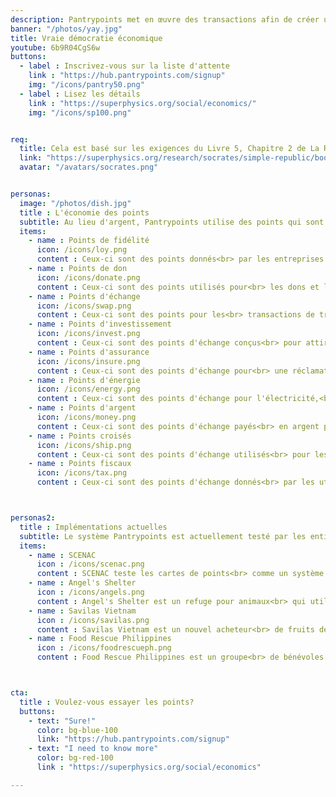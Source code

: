 ```yaml
---
description: Pantrypoints met en œuvre des transactions afin de créer une plateforme Économie en tant que Service ou EaaS pour créer une Vraie démocratie économique
banner: "/photos/yay.jpg"
title: Vraie démocratie économique
youtube: 6b9R04CgS6w
buttons:
  - label : Inscrivez-vous sur la liste d'attente
    link : "https://hub.pantrypoints.com/signup"
    img: "/icons/pantry50.png"
  - label : Lisez les détails
    link : "https://superphysics.org/social/economics/"
    img: "/icons/sp100.png"


req:
  title: Cela est basé sur les exigences du Livre 5, Chapitre 2 de La République de Platon
  link: "https://superphysics.org/research/socrates/simple-republic/book-5/chapter-2"
  avatar: "/avatars/socrates.png"


personas:
  image: "/photos/dish.jpg"
  title : L'économie des points
  subtitle: Au lieu d'argent, Pantrypoints utilise des points qui sont ancrés au prix de détail des céréales. Cela permettra une taxation des points plus facile, une comptabilité et des analyses des points, tout en éliminant le besoin d'argent pour les transactions.
  items:
    - name : Points de fidélité
      icon: /icons/loy.png
      content : Ceux-ci sont des points donnés<br> par les entreprises à leurs clients pour<br> les inciter à effectuer des achats répétés.<br> Cela sert à former les gens à l'utilisation<br> des points.
    - name : Points de don
      icon: /icons/donate.png
      content : Ceux-ci sont des points utilisés pour<br> les dons et l'aide en cas de catastrophe.<br> Nous utilisons cela principalement pour inciter<br> à la "récupération alimentaire" et à la<br> collecte de déchets plastiques afin de réaliser<br> une économie circulaire sans argent.
    - name : Points d'échange
      icon: /icons/swap.png
      content : Ceux-ci sont des points pour les<br> transactions de troc. Contrairement aux points<br> de don qui ne cherchent rien en retour,<br> les points d'échange le font.<br> C'est la base de la banque de points.
    - name : Points d'investissement
      icon: /icons/invest.png
      content : Ceux-ci sont des points d'échange conçus<br> pour attirer des investissements en cas de<br> manque d'argent. Cela nécessite que les autres types<br> de points fonctionnent au préalable.
    - name : Points d'assurance
      icon: /icons/insure.png
      content : Ceux-ci sont des points d'échange pour<br> une réclamation à long terme, à un âge avancé.<br> Nous mettons en œuvre ceci comme une assurance sociale<br> au cas où l'assurance basée sur l'argent<br> deviendrait oppressante
    - name : Points d'énergie
      icon: /icons/energy.png
      content : Ceux-ci sont des points d'échange pour l'électricité,<br> généralement provenant de sources de biomasse.<br> Cela encourage la ségrégation des déchets et fait partie<br> de l'économie circulaire.
    - name : Points d'argent
      icon: /icons/money.png
      content : Ceux-ci sont des points d'échange payés<br> en argent pour réduire les soldes<br> de points d'échange existants.
    - name : Points croisés
      icon: /icons/ship.png
      content : Ceux-ci sont des points d'échange utilisés<br> pour les transactions transfrontalières. Ceux-ci sont 'pondérés'<br> pour éviter les déséquilibres commerciaux.
    - name : Points fiscaux
      icon: /icons/tax.png
      content : Ceux-ci sont des points d'échange donnés<br> par les utilisateurs au gouvernement.



personas2:
  title : Implémentations actuelles
  subtitle: Le système Pantrypoints est actuellement testé par les entités suivantes
  items:
    - name : SCENAC
      icon : /icons/scenac.png
      content : SCENAC teste les cartes de points<br> comme un système d'assurance sociale sans argent
    - name : Angel's Shelter 
      icon : /icons/angels.png
      content : Angel's Shelter est un refuge pour animaux<br> qui utilise Pantrypoints Build pour obtenir<br> des dons sans argent
    - name : Savilas Vietnam
      icon : /icons/savilas.png
      content : Savilas Vietnam est un nouvel acheteur<br> de fruits de mer qui testera les exportations<br> via Pantrypoints World
    - name : Food Rescue Philippines
      icon : /icons/foodrescueph.png
      content : Food Rescue Philippines est un groupe<br> de bénévoles qui testera Pantrypoints Circle pour<br> inciter les dons alimentaires



cta:
  title : Voulez-vous essayer les points?
  buttons:
    - text: "Sure!"
      color: bg-blue-100
      link: "https://hub.pantrypoints.com/signup"
    - text: "I need to know more"
      color: bg-red-100    
      link : "https://superphysics.org/social/economics"

---
```

